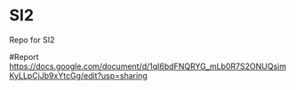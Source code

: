 # SI2
Repo for SI2

#Report
https://docs.google.com/document/d/1qI6bdFNQRYG_mLb0R7S2ONUQsimKyLLpCjJb9xYtcGg/edit?usp=sharing